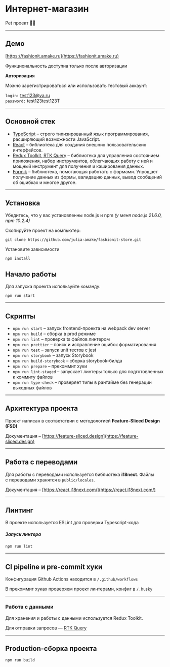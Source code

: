 # Интернет-магазин

Pet проект 👩‍💻

---

## Демо

[https://fashionit.amake.ru](https://fashionit.amake.ru)

Функциональность доступна только после авторизации

**Авторизация**

Можно зарегистрироваться или использовать тестовый аккаунт:

`login:` test123@ya.ru<br />
`password:` test123test123T

---

## Основной стек

- [TypeScript](https://www.typescriptlang.org) – строго типизированный язык программирования, расширяющий возможности JavaScript.
- [React](https://react.dev) – библиотека для создания внешних пользовательских интерфейсов.
- [Redux Toolkit, RTK Query](https://redux-toolkit.js.org) – библиотека для управления состоянием приложения, набор инструментов, облегчающих работу с ней и мощный инструмент для получения и кэширования данных.
- [Formik](https://formik.org) – библиотека, помогающая работать с формами. Упрощает получение данных из формы, валидацию данных, вывод сообщений об ошибках и многое другое.

---

## Установка

Убедитесь, что у вас установленны node.js и npm _(у меня node.js 21.6.0, npm 10.2.4)_

Скопируйте проект на компьютер:

```
git clone https://github.com/julia-amake/fashionit-store.git
```

Установите зависимости

```
npm install
```

## Начало работы

Для запуска проекта используйте команду:

```
npm run start
```

---

## Скрипты

- `npm run start` – запуск frontend-проекта на webpack dev server
- `npm run build` – сборка в prod режиме
- `npm run lint` – проверка ts файлов линтером
- `npm run prettier` – поиск и исправление ошибок форматирования
- `npm run test` – запуск unit тестов с jest
- `npm run storybook` – запуск Storybook
- `npm run build-storybook` – сборка storybook-билда
- `npm run prepare` – прекоммит хуки
- `npm run lint-staged` – запускает линтеры только для подготовленных к коммиту файлов
- `npm run type-check` – проверяет типы в рантайме без генерации выходных файлов

---

## Архитектура проекта

Проект написан в соответствии с методологией **Feature-Sliced Design (FSD)**

Документация – [https://feature-sliced.design](https://feature-sliced.design)

---

## Работа с переводами

Для работы с переводами используется библиотека **i18next**.
Файлы с переводами хранятся в `public/locales`.

Документация – [https://react.i18next.com/](https://react.i18next.com/)

---

## Линтинг

В проекте используется ESLint для проверки Typescript-кода

##### Запуск линтера

`npm run lint`

---

## CI pipeline и pre-commit хуки

Конфигурация Github Actions находится в `/.github/workflows`

В прекоммит хуках проверяем проект линтерами, конфиг в `/.husky`

---

### Работа с данными

Для хранения и работы с данными используется Redux Toolkit.

Для отправки запросов — [RTK Query](/src/shared/api/rtkApi.ts)

---

## Production-сборка проекта

```
npm run build
```
